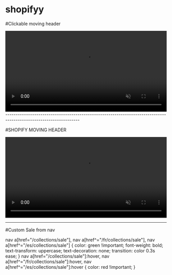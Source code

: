 # shopifyy

#Clickable moving header 

<style>
video {
  width: 100%;
  height: auto;
  display: block;
  margin: 0 auto;
}
</style>

<a href="https://thousandmen.co/collections/all">
  <video muted autoplay playsinline loop>
    <source src="/media/cc0-videos/flower.mp4" type="video/mp4">
    <source src="https://cdn.shopify.com/videos/c/o/v/8fdd763940734076af72c7794e08401f.mp4" type="video/mp4">
  </video>
</a>
 ------------------------------------------------------------------------------------------------------------------
 
#SHOPIFY MOVING HEADER
<style>
video {
width: 100%;
height: auto;
display: block;
margin: 0 auto;
}
</style>
<video muted autoplay playsinline loop>
    <source src="/media/cc0-videos/flower.mp4"
                  type="video/mp4">
    <source src="https://cdn.shopify.com/videos/c/o/v/6108904efb5a4e9ebbabfd333d2ee518.mp4"
                  type="video/mp4">
</video>

--------------------------------------------------------------------------------------------------------------------
#Custom Sale from nav

nav a[href="/collections/sale"], 
nav a[href^="/fr/collections/sale"], 
nav a[href^="/es/collections/sale"] {
  color: green !important; 
  font-weight: bold; 
  text-transform: uppercase; 
  text-decoration: none; 
  transition: color 0.3s ease;
} 
nav a[href="/collections/sale"]:hover, 
nav a[href^="/fr/collections/sale"]:hover, 
nav a[href^="/es/collections/sale"]:hover { 
  color: red !important; 
}
